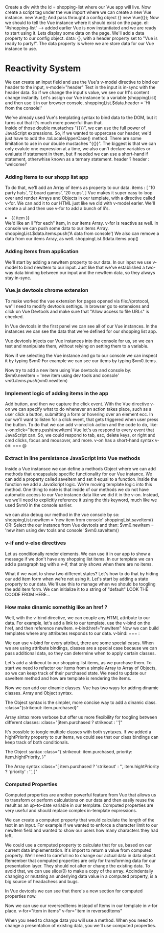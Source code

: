 Create a div with the id = shopping-list where our Vue app will live. 
Now create a script tag under the vue import where we can create a new Vue instance.
new Vue();
And pass throught a config object {}
new Vue({});
Now we should to tell the Vue instance where it should exist on the page.
el: '#shopping-list' -->  added earlier 
Vue is now instantiated and we are ready to start using it.
Lets display some data on the page. We'll add a data property to our config object.
data: {}, with a header property set to "Vue is ready to party!".
The data property is where we are store data for our Vue instance to use.

# Reactivity System 
We can create an input field and use the Vue's v-model directive to bind our header to the input,
v-model="header"
Text in the input is in-sync with the header data. So if we change the input's value, we see our h1's content change instantly.
Let's assign our Vue instance to a variable (shoppingList) and then use it in our browser console. 
shoppingList.$data.header = 'Hi from the console!'

We've already used Vue's templating syntax to bind data to the DOM, but it turns out that it's much more powerful than that.  
Inside of those double mustaches "{{}}", we can use the full power of JavaScript expressions.
So, if we wanted to uppercase our header, we'd just have to add the .toLocaleUpperCase() method.
There are some limitation to use in our double mustaches "{{}}".
The biggest is that we can only evalute one expression at a time,
we also can't declare variables or evaluate if statement in them,
but if needed we can use a short-hand if statement, otherwhise known as a ternary statement.
header ? header : 'welcome!'

### Adding Items to our shopp list app
To do that, we'll add an Array of items as property to our data.
items : [
  '10 party hats',
  '2 board games',
  '20 cups',
]
Vue makes it super easy to loop over and render Arrays and Objects in our template,
with a directive called v-for. We can add it to our HTML just like we did with v-model earler.
We'll create a ul and then use v-for to add a bunch of li's.
<li v-for="item in items">
  {{ item }}
</li>
We'd like an li "for each" item, in our items Array.
v-for is reactive as well.
In console we can push some data to our items Array.
shoppingList.$data.items.push('A data from console')
We also can remove a data from our items Array, as well.
shoppingList.$data.items.pop()

### Adding items from application 
We'll start by adding a newItem property to our data.
In our input we use v-model to bind newItem to our input.
Just like that we've established a two-way data binding between our input and the newItem data, so they always stay in-sync.

### Vue.js devtools chrome extension
To make worked the vue extension for pages opened via file://protocol, we''l need to modify devtools settings.
In browser go to extensions and click on Vue Devtools and make sure that "Allow access to file URLs" is checked.

In Vue devtools in the first panel we can see all of our Vue instances.
In the <Root> instances we can see the data that we've defined for our shopping list app.

Vue devtools injects our Vue instances into the console for us, so we can test and manipulate them,
without relying on setting them to a variable.

Now if we selecting the Vue instance and go to our console we can inspect it by typing $vm0
For example we can see our items by typing $vm0.items.

Now try to add a new item using Vue devtools and console by:
$vm0.newItem = 'new item using dev tools and console'
$vm0.items.push($vm0.newItem)

### Implement logic of adding items in the app 
Add button, and then we capture the click event. 
With the Vue directive v-on we can specify what to do whenever an action takes place, such as a user click a button,
submitting a form or hovering over an element ecc.
In our we'll want to listen for a click event, that gets triggered when user press the button.
To do that we can add v-on:click action and the code to do, like:
v-on:click="items.push(newItem)
Vue let's us respond to every event that JavaScript can.
So, we could respond to tab, esc, delete keys, or right and cmd clicks, focus and mousover, and more.
v-on has a short-hand syntax 
v-on: === @

### Extract in line persistance JavaScript into Vue methods
Inside a Vue instansce we can define a methods Object 
where we can add methods that encapsulate specific functionality for our Vue instance.
We can add a property called saveItem and set it equal to a function.
Inside the function we add a JavaScript logic.
We're moving template logic into this method.
One thing to note is that inside of our methods we do not have automatic access to our Vue instance data like we did it in the v-on.
Instead, we we'll need to explicitly reference it using the this keyword,
much like we used $vm0 in the console earlier.  

we can also debug our method in the vue console by so:
shoppingList.newItem = 'new item from console'
shoppingList.saveItem()
OR:
Select the our instance from Vue devtools and than:
$vm0.newItem = 'new item using dev tools and console'
$vm0.saveItem()

### v-if and v-else directives
Let us conditionally render elements.
We can use it in our app to show a message if we don't have any shopping list items.
In our template we can add a paragraph tag with a v-if,
that only shows when there are no items. 

What if we want to show two different states?
Let's how to do that by hiding our add item form when we're not using it.
Let's start by adding a state property to our data.
We'll use this to manage when we should be toogling the add item form.
We can initialize it to a string of "default"
LOOK THE COODE FROM HERE...

### How make dinamic somethig like an href ?
Well, with the v-bind directive, we can couple any HTML attribute to our data.
For example, let's add a link to our template, use the v-bind on the href, and then reference newItem.
v-bind:href="newItem"
Now we can build templates where any attributes responds to our data.
v-bind: === :

We can use v-bind for every attribut, there are some special cases.
When we are using attribute bindings, classes are a special case because we can pass additional data, so they can determine when to apply certain classes.

Let's add a strikeout to our shopping list items, as we purchase them.
To start we need to refactor our items from a simple Array to Array of Objects,
so we can keep track of their purchased state.
We need to update our saveItem method and how are template is rendering the items.

Now we can add our dinamic classes. Vue has two ways for adding dinamic classes.
Array and Object syntax.

The Object syntax is the simpler, more concise way to add a dinamic class.
:class="{strikeout: item.purchased}"

Array sintax more verbose but offer us more flexibility for toogling between different classes:
:class="[item.purchased ? strikeout : '']"

It's possible to toogle multiple classes with both syntaxes.
If we added a hightPriority property to our items, we could see that our class bindings can keep track of both conditionals.

The Object syntax
:class="{
  strikeout: item.purchased,
  priority: item.hightPriority,
}"

The Array syntax
:class="[
  item.purchased ? 'strikeout' : '',
  item.hightPriority ? 'priority' : '',
]"

### Computed Properties
Computed properties are another powerful feature from Vue that allows us 
to transform or perform calculations on our data and then easily reuse the result
as an up-to-date variable in our template. Computed properties are very useful 
and should replace complex in-template expressions.

We can create a computed property that would calculate the length of the text in an input. 
For example if we wanted to enforce a character limit to our newItem field 
and wanted to show our users how many characters they had left,

We could use a computed property to calculate that for us, based on our current data implementation. 
It's import to return a value from computed property.
We'll need to carefull no to change our actual data in data object.  
Remember that computed properties are only for transforming data for our presentation layer.
They should not alter or change the existing data.
To avoid that, we can use slice(0) to make a copy of the array.
Accindentally changing or mutating an underlying data value in a computed property, 
is a big source of headachess and bugs.  

In Vue devtools we can see that there's a new section for computed properties now.

Now we can use our reversedItems instead of Items in our template in v-for place.
v-for="item in items"
v-for="item in reversedItems"

When you need to change data you will use a method.
When you need to change a presentation of existing data, you we'll use computed properties. 


